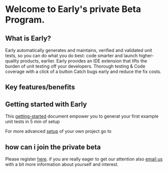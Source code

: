 # Welcome to Early's private Beta Program.

## What is Early?
Early automatically generates and maintains, verified and validated unit tests, so you can do what you do best: code smarter and launch higher-quality products, earlier.
Early provides an IDE extension that lifts the burden of unit testing off your developers.
Thorough testing & Code coverage with a click of a button 
Catch bugs early and reduce the fix costs.


## Key features/benefits

## Getting started with Early

This [getting-started](https://www.startearly.ai/elements/getting-started) document  empower you to generat your first example unit tests in 5 min of setup

For more advanced [setup](https://www.startearly.ai/elements/setup-and-configuration-guide) of your own project go to 

## how can i join the private beta
Please register [here](https://www.startearly.ai/beta). 
if you are really eager to get our attention also [email us](mailto:support@startearly.ai) with a bit more information about yourself and interest.
